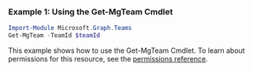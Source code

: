 ### Example 1: Using the Get-MgTeam Cmdlet
```powershell
Import-Module Microsoft.Graph.Teams
Get-MgTeam -TeamId $teamId
```
This example shows how to use the Get-MgTeam Cmdlet.
To learn about permissions for this resource, see the [permissions reference](/graph/permissions-reference).
